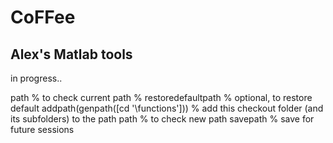 # CoFFee
## Alex's Matlab tools

in progress..

path % to check current path
% restoredefaultpath % optional, to restore default
addpath(genpath([cd '\functions\'])) % add this checkout folder (and its subfolders) to the path
path % to check new path
savepath % save for future sessions
